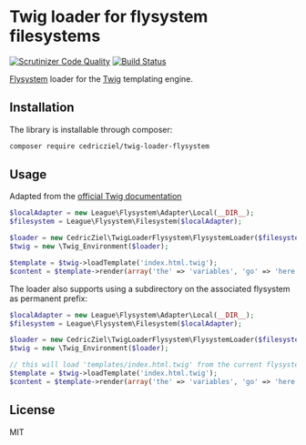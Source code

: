 # Twig loader for flysystem filesystems

[![Scrutinizer Code Quality](https://scrutinizer-ci.com/g/cedricziel/twig-loader-flysystem/badges/quality-score.png?b=master)](https://scrutinizer-ci.com/g/cedricziel/twig-loader-flysystem/?branch=master) [![Build Status](https://scrutinizer-ci.com/g/cedricziel/twig-loader-flysystem/badges/build.png?b=master)](https://scrutinizer-ci.com/g/cedricziel/twig-loader-flysystem/build-status/master)

[Flysystem](http://flysystem.thephpleague.com/) loader for the [Twig](http://twig.sensiolabs.org/) templating engine.

## Installation

The library is installable through composer:

```bash
composer require cedricziel/twig-loader-flysystem
```

## Usage

Adapted from the [official Twig documentation](http://twig.sensiolabs.org/doc/api.html#basics)

```php
$localAdapter = new League\Flysystem\Adapter\Local(__DIR__);
$filesystem = League\Flysystem\Filesystem($localAdapter);

$loader = new CedricZiel\TwigLoaderFlysystem\FlysystemLoader($filesystem);
$twig = new \Twig_Environment($loader);

$template = $twig->loadTemplate('index.html.twig');
$content = $template->render(array('the' => 'variables', 'go' => 'here'));
```

The loader also supports using a subdirectory on the associated flysystem
as permanent prefix:

```php
$localAdapter = new League\Flysystem\Adapter\Local(__DIR__);
$filesystem = League\Flysystem\Filesystem($localAdapter);

$loader = new CedricZiel\TwigLoaderFlysystem\FlysystemLoader($filesystem, 'templates');
$twig = new \Twig_Environment($loader);

// this will load 'templates/index.html.twig' from the current flysystem filesystem
$template = $twig->loadTemplate('index.html.twig');
$content = $template->render(array('the' => 'variables', 'go' => 'here'));
```

## License

MIT
